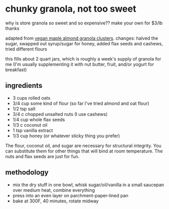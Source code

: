 # chunky granola, not too sweet

why is store granola so sweet and so expensive?? make your own for $3/lb thanks

adapted from [vegan maple almond granola clusters](https://sallysbakingaddiction.com/maple-almond-granola-clusters-vegan/). 
changes: halved the sugar, swapped out syrup/sugar for honey, added flax seeds and cashews, tried different flours

this fills about 2 quart jars, which is roughly a week's supply of granola for me (I'm usually supplementing it with nut butter, fruit, and/or yogurt for breakfast)

## ingredients
- 3 cups rolled oats
- 3/4 cup some kind of flour (so far I've tried almond and oat flour)
- 1/2 tsp salt
- 3/4 c chopped unsalted nuts (I use cashews)
- 1/4 cup whole flax seeds
- 1/3 c coconut oil
- 1 tsp vanilla extract
- 1/3 cup honey (or whatever sticky thing you prefer)

The flour, coconut oil, and sugar are necessary for structural integrity. You can substitute them for other things that will bind at room temperature. The nuts and flax seeds are just for fun.

## methodology
- mix the dry stuff in one bowl, whisk sugar/oil/vanilla in a small saucepan over medium heat, combine everything
- press into an even layer on parchment-paper-lined pan
- bake at 300F, 40 minutes, rotate midway
